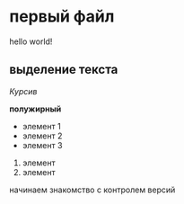 # первый файл

hello world!

## выделение текста

*Курсив*

**полужирный**

* элемент 1
* элемент 2
* элемент 3

1. элемент
2. элемент

начинаем знакомство с контролем версий
